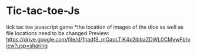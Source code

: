 # Tic-tac-toe-Js
tick tac toe javascript game
*the location of images of the dice as well as file locations need to be changed 
Preview: https://drive.google.com/file/d/1hadfS_mOapLTiK4x2ibbaZDWL0CMvwFb/view?usp=sharing
